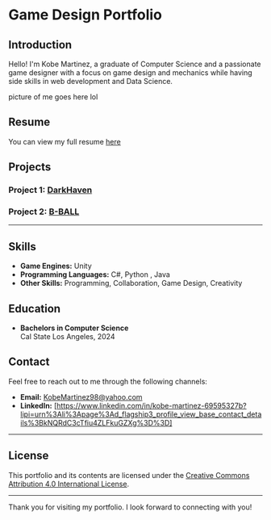 # Game Design Portfolio

## Introduction
Hello! I'm Kobe Martinez, a graduate of Computer Science and a passionate game designer with a focus on game design and mechanics while having side skills in web development and Data Science. 

picture of me goes here lol


## Resume
You can view my full resume <a href="https://drive.google.com/file/d/1cwg_9-mzwzHeynf7YwiUTr78t8o7vm-_/view?usp=sharing">here</a>

## Projects

### Project 1: <a href="https://github.com/248KMB/DarkHaven"> DarkHaven </a>
### Project 2: <a href="#"> B-BALL </a>
---

## Skills
- **Game Engines:** Unity
- **Programming Languages:** C#, Python , Java 
- **Other Skills:** Programming, Collaboration, Game Design, Creativity 

## Education
- **Bachelors in Computer Science**  
  Cal State Los Angeles, 2024

## Contact
Feel free to reach out to me through the following channels:

- **Email:** KobeMartinez98@yahoo.com
- **LinkedIn:** [https://www.linkedin.com/in/kobe-martinez-69595327b?lipi=urn%3Ali%3Apage%3Ad_flagship3_profile_view_base_contact_details%3BkNQRdC3cTfiu4ZLFkuGZXg%3D%3D]


---

## License
This portfolio and its contents are licensed under the [Creative Commons Attribution 4.0 International License](https://creativecommons.org/licenses/by/4.0/).

---

Thank you for visiting my portfolio. I look forward to connecting with you!
